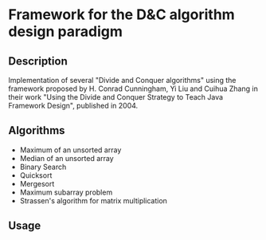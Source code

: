 # Framework for the D&C algorithm design paradigm

## Description

Implementation of several "Divide and Conquer algorithms" using the framework proposed by H. Conrad Cunningham, Yi Liu and Cuihua Zhang in their work "Using the Divide and Conquer Strategy to Teach Java Framework Design", published in 2004.

## Algorithms

* Maximum of an unsorted array
* Median of an unsorted array
* Binary Search
* Quicksort
* Mergesort
* Maximum subarray problem
* Strassen's algorithm for matrix multiplication

## Usage

